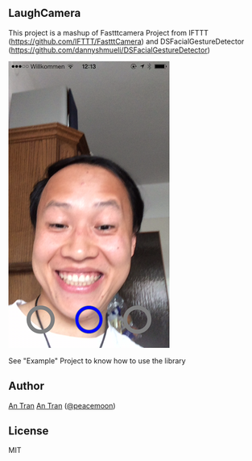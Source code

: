 LaughCamera
---------------

This project is a mashup of Fastttcamera Project from IFTTT (https://github.com/IFTTT/FastttCamera) and DSFacialGestureDetector (https://github.com/dannyshmueli/DSFacialGestureDetector)

![screenshot](screenshot.png)

See "Example" Project to know how to use the library

Author
-----------------

[An Tran](http://peacemoon.de "Homepage") [An Tran](https://www.github.com/peacemoon "Github") ([@peacemoon](http://twitter.com/peacemoon "@peacemoon"))

License
----------------

MIT
